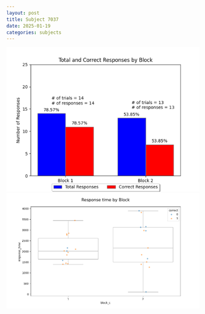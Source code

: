```yaml
---
layout: post
title: Subject 7037
date: 2025-01-19
categories: subjects
---
```


![](data/7037/run-2/7037_ATS_responses.png)
![](data/7037/run-2/7037_ATS_rt.png)
